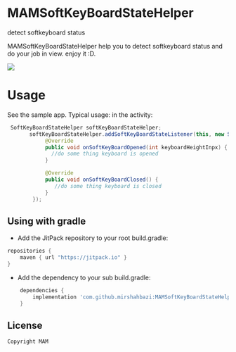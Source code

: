 # MAMSoftKeyBoardStateHelper
detect softkeyboard status

MAMSoftKeyBoardStateHelper help you to detect softkeyboard status and do your job in view.
enjoy it :D.

[![](https://jitpack.io/v/mirshahbazi/MAMSoftKeyBoardStateHelper.svg)](https://jitpack.io/#mirshahbazi/MAMSoftKeyBoardStateHelper)



# Usage
See the sample app. Typical usage:
in the activity:
```java
 SoftKeyBoardStateHelper softKeyBoardStateHelper;
       softKeyBoardStateHelper.addSoftKeyBoardStateListener(this, new SoftKeyBoardStateListener() {
            @Override
            public void onSoftKeyBoardOpened(int keyboardHeightInpx) {
              //do some thing keyboard is opened
            }

            @Override
            public void onSoftKeyBoardClosed() {
               //do some thing keyboard is closed
            }
        });
```

## Using with gradle
- Add the JitPack repository to your root build.gradle:
```gradle
repositories {
    maven { url "https://jitpack.io" }
}
```

- Add the dependency to your sub build.gradle:
```gradle
	dependencies {
	    implementation 'com.github.mirshahbazi:MAMSoftKeyBoardStateHelper:14b305e465'
	}


```


License
--------

    Copyright MAM
